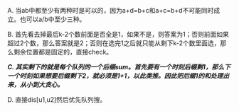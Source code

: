 A. 当ab中都至少有两种时是可以的，因为a+d=b+c和a+c=b+d不可能同时成立。也可以a/b中至少三种。

B. 首先看去掉最后k-2个数前面是否全是1，如果不是，则答案为1；否则前面如果超过2个数，那么答案就是2；否则在选完1之后就只能从剩下k-2个数里面选，那么剩余位置都是固定的，直接check。

***C. 其实剩下的就是每个队列的一个后缀sum。首先要有一个时刻后缀剩1，那么下一个时刻如果想要后缀剩下2，就必须是1+1，以此类推。因此把后缀1的和处理出来，从小到大贪心。***

D. 直接dis[u1,u2]然后优先队列搜。
